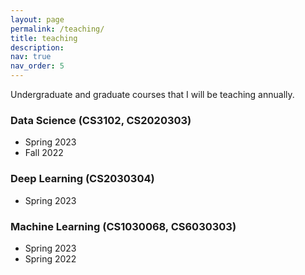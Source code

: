 ```yaml
---
layout: page
permalink: /teaching/
title: teaching
description:
nav: true
nav_order: 5
---
```


Undergraduate and graduate courses that I will be teaching annually.

### Data Science (CS3102, CS2020303)
- Spring 2023
- Fall 2022

### Deep Learning (CS2030304)
- Spring 2023

### Machine Learning (CS1030068, CS6030303)
- Spring 2023
- Spring 2022
